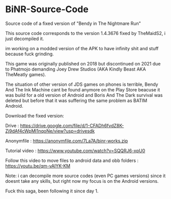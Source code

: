 # BiNR-Source-Code
Source code of a fixed version of "Bendy in The Nightmare Run"

This source code corresponds to the version 1.4.3676 fixed by TheMaidS2, i just decompiled it.

im working on a modded version of the APK to have infinity shit and stuff because fuck grinding.

This game was originally published on 2018 but discontinued on 2021 due to Phatmojo demanding Joey Drew Studios (AKA Kindly Beast AKA TheMeatly games).

The situation of other version of JDS games on phones is terrible, Bendy And The Ink Machine cant be found anymore on the Play Store beacuse it was build for a old version of Android and Boris And The Dark survival was deleted but before that it was suffering the same problem as BATIM Android.

Download the fixed version: 

Drive : https://drive.google.com/file/d/1-CFADh6fvdZ8K-Zj9dAf4cWpMI1nqoNe/view?usp=drivesdk

Anonymfile : https://anonymfile.com/7La7A/binr-works.zip

Tutorial video : https://www.youtube.com/watch?v=SQQRJ6-xpU0

Follow this video to move files to android data and obb folders : https://youtu.be/qm-vAIYK-KM

Note: i can decompile more source codes (even PC games versions) since it doesnt take any skills, but right now my focus is on the Android versions.

Fuck this saga, been following it since day 1.

